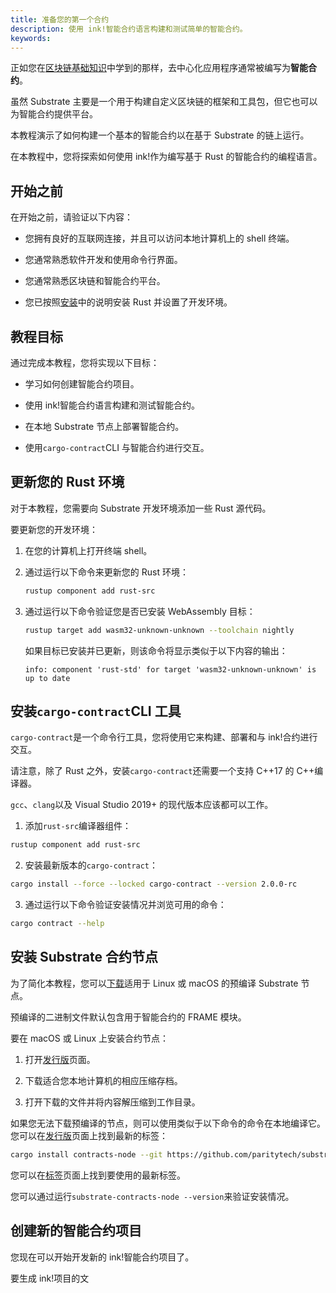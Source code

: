 ```yaml
---
title: 准备您的第一个合约
description: 使用 ink!智能合约语言构建和测试简单的智能合约。
keywords:
---
```


正如您在[区块链基础知识](/main-docs/learn/blockchain-basics/)中学到的那样，去中心化应用程序通常被编写为**智能合约**。

虽然 Substrate 主要是一个用于构建自定义区块链的框架和工具包，但它也可以为智能合约提供平台。

本教程演示了如何构建一个基本的智能合约以在基于 Substrate 的链上运行。

在本教程中，您将探索如何使用 ink!作为编写基于 Rust 的智能合约的编程语言。

## 开始之前

在开始之前，请验证以下内容：

- 您拥有良好的互联网连接，并且可以访问本地计算机上的 shell 终端。

- 您通常熟悉软件开发和使用命令行界面。

- 您通常熟悉区块链和智能合约平台。

- 您已按照[安装](/main-docs/install/)中的说明安装 Rust 并设置了开发环境。

## 教程目标

通过完成本教程，您将实现以下目标：

- 学习如何创建智能合约项目。

- 使用 ink!智能合约语言构建和测试智能合约。

- 在本地 Substrate 节点上部署智能合约。

- 使用`cargo-contract`CLI 与智能合约进行交互。

## 更新您的 Rust 环境

对于本教程，您需要向 Substrate 开发环境添加一些 Rust 源代码。

要更新您的开发环境：

1. 在您的计算机上打开终端 shell。

1. 通过运行以下命令来更新您的 Rust 环境：

   ```bash
   rustup component add rust-src
   ```

1. 通过运行以下命令验证您是否已安装 WebAssembly 目标：

   ```bash
   rustup target add wasm32-unknown-unknown --toolchain nightly
   ```

   如果目标已安装并已更新，则该命令将显示类似于以下内容的输出：

   ```text
   info: component 'rust-std' for target 'wasm32-unknown-unknown' is up to date
   ```

## 安装`cargo-contract`CLI 工具

`cargo-contract`是一个命令行工具，您将使用它来构建、部署和与 ink!合约进行交互。

请注意，除了 Rust 之外，安装`cargo-contract`还需要一个支持 C++17 的 C++编译器。

`gcc`、`clang`以及 Visual Studio 2019+ 的现代版本应该都可以工作。

1. 添加`rust-src`编译器组件：

```bash
rustup component add rust-src
```

2. 安装最新版本的`cargo-contract`：

```bash
cargo install --force --locked cargo-contract --version 2.0.0-rc
```

3. 通过运行以下命令验证安装情况并浏览可用的命令：

```bash
cargo contract --help
```

## 安装 Substrate 合约节点

为了简化本教程，您可以[下载](https://github.com/paritytech/substrate-contracts-node/releases)适用于 Linux 或 macOS 的预编译 Substrate 节点。

预编译的二进制文件默认包含用于智能合约的 FRAME 模块。

要在 macOS 或 Linux 上安装合约节点：

1. 打开[发行版](https://github.com/paritytech/substrate-contracts-node/releases)页面。

1. 下载适合您本地计算机的相应压缩存档。

1. 打开下载的文件并将内容解压缩到工作目录。

如果您无法下载预编译的节点，则可以使用类似于以下命令的命令在本地编译它。您可以在[发行版](https://github.com/paritytech/substrate-contracts-node/releases)页面上找到最新的标签：

```bash
cargo install contracts-node --git https://github.com/paritytech/substrate-contracts-node.git --tag <latest-tag> --force --locked
```

您可以在[标签](https://github.com/paritytech/substrate-contracts-node/tags)页面上找到要使用的最新标签。

您可以通过运行`substrate-contracts-node --version`来验证安装情况。

## 创建新的智能合约项目

您现在可以开始开发新的 ink!智能合约项目了。

要生成 ink!项目的文
